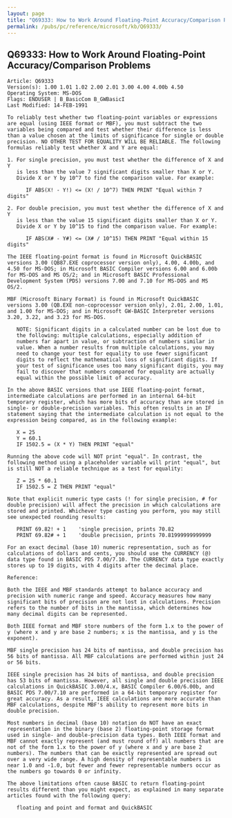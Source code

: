 ```yaml
---
layout: page
title: "Q69333: How to Work Around Floating-Point Accuracy/Comparison Problems"
permalink: /pubs/pc/reference/microsoft/kb/Q69333/
---
```


## Q69333: How to Work Around Floating-Point Accuracy/Comparison Problems

	Article: Q69333
	Version(s): 1.00 1.01 1.02 2.00 2.01 3.00 4.00 4.00b 4.50
	Operating System: MS-DOS
	Flags: ENDUSER | B_BasicCom B_GWBasicI
	Last Modified: 14-FEB-1991
	
	To reliably test whether two floating-point variables or expressions
	are equal (using IEEE format or MBF), you must subtract the two
	variables being compared and test whether their difference is less
	than a value chosen at the limits of significance for single or double
	precision. NO OTHER TEST FOR EQUALITY WILL BE RELIABLE. The following
	formulas reliably test whether X and Y are equal:
	
	1. For single precision, you must test whether the difference of X and Y
	   is less than the value 7 significant digits smaller than X or Y.
	   Divide X or Y by 10^7 to find the comparison value. For example:
	
	      IF ABS(X! - Y!) <= (X! / 10^7) THEN PRINT "Equal within 7 digits"
	
	2. For double precision, you must test whether the difference of X and Y
	   is less than the value 15 significant digits smaller than X or Y.
	   Divide X or Y by 10^15 to find the comparison value. For example:
	
	      IF ABS(X# - Y#) <= (X# / 10^15) THEN PRINT "Equal within 15 digits"
	
	The IEEE floating-point format is found in Microsoft QuickBASIC
	versions 3.00 (QB87.EXE coprocessor version only), 4.00, 4.00b, and
	4.50 for MS-DOS; in Microsoft BASIC Compiler versions 6.00 and 6.00b
	for MS-DOS and MS OS/2; and in Microsoft BASIC Professional
	Development System (PDS) versions 7.00 and 7.10 for MS-DOS and MS
	OS/2.
	
	MBF (Microsoft Binary Format) is found in Microsoft QuickBASIC
	versions 3.00 (QB.EXE non-coprocessor version only), 2.01, 2.00, 1.01,
	and 1.00 for MS-DOS; and in Microsoft GW-BASIC Interpreter versions
	3.20, 3.22, and 3.23 for MS-DOS.
	
	   NOTE: Significant digits in a calculated number can be lost due to
	   the following: multiple calculations, especially addition of
	   numbers far apart in value, or subtraction of numbers similar in
	   value. When a number results from multiple calculations, you may
	   need to change your test for equality to use fewer significant
	   digits to reflect the mathematical loss of significant digits. If
	   your test of significance uses too many significant digits, you may
	   fail to discover that numbers compared for equality are actually
	   equal within the possible limit of accuracy.
	
	In the above BASIC versions that use IEEE floating-point format,
	intermediate calculations are performed in an internal 64-bit
	temporary register, which has more bits of accuracy than are stored in
	single- or double-precision variables. This often results in an IF
	statement saying that the intermediate calculation is not equal to the
	expression being compared, as in the following example:
	
	   X = 25
	   Y = 60.1
	   IF 1502.5 = (X * Y) THEN PRINT "equal"
	
	Running the above code will NOT print "equal". In contrast, the
	following method using a placeholder variable will print "equal", but
	is still NOT a reliable technique as a test for equality:
	
	   Z = 25 * 60.1
	   IF 1502.5 = Z THEN PRINT "equal"
	
	Note that explicit numeric type casts (! for single precision, # for
	double precision) will affect the precision in which calculations are
	stored and printed. Whichever type casting you perform, you may still
	see unexpected rounding results:
	
	   PRINT 69.82! + 1    'single precision, prints 70.82
	   PRINT 69.82# + 1    'double precision, prints 70.81999999999999
	
	For an exact decimal (base 10) numeric representation, such as for
	calculations of dollars and cents, you should use the CURRENCY (@)
	data type found in BASIC PDS 7.00/7.10. The CURRENCY data type exactly
	stores up to 19 digits, with 4 digits after the decimal place.
	
	Reference:
	
	Both the IEEE and MBF standards attempt to balance accuracy and
	precision with numeric range and speed. Accuracy measures how many
	significant bits of precision are not lost in calculations. Precision
	refers to the number of bits in the mantissa, which determines how
	many decimal digits can be represented.
	
	Both IEEE format and MBF store numbers of the form 1.x to the power of
	y (where x and y are base 2 numbers; x is the mantissa, and y is the
	exponent).
	
	MBF single precision has 24 bits of mantissa, and double precision has
	56 bits of mantissa. All MBF calculations are performed within just 24
	or 56 bits.
	
	IEEE single precision has 24 bits of mantissa, and double precision
	has 53 bits of mantissa. However, all single and double precision IEEE
	calculations in QuickBASIC 3.00/4.x, BASIC Compiler 6.00/6.00b, and
	BASIC PDS 7.00/7.10 are performed in a 64-bit temporary register for
	great accuracy. As a result, IEEE calculations are more accurate than
	MBF calculations, despite MBF's ability to represent more bits in
	double precision.
	
	Most numbers in decimal (base 10) notation do NOT have an exact
	representation in the binary (base 2) floating-point storage format
	used in single- and double-precision data types. Both IEEE format and
	MBF cannot exactly represent (and must round off) all numbers that are
	not of the form 1.x to the power of y (where x and y are base 2
	numbers). The numbers that can be exactly represented are spread out
	over a very wide range. A high density of representable numbers is
	near 1.0 and -1.0, but fewer and fewer representable numbers occur as
	the numbers go towards 0 or infinity.
	
	The above limitations often cause BASIC to return floating-point
	results different than you might expect, as explained in many separate
	articles found with the following query:
	
	   floating and point and format and QuickBASIC
